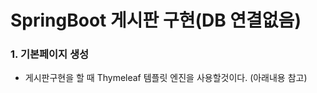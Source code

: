 # SpringBoot 게시판 구현(DB 연결없음)



### 1. 기본페이지 생성 

- 게시판구현을 할 때 Thymeleaf 템플릿 엔진을 사용할것이다. (아래내용 참고)

  > [Thymeleaf 이야기]: https://github.com/ihoneymon/spring-boot-orm-learn/blob/master/THYMELEAF_TEMPLATE_ENGINE.md#thymeleaf-%EC%9D%B4%EC%95%BC%EA%B8%B0


